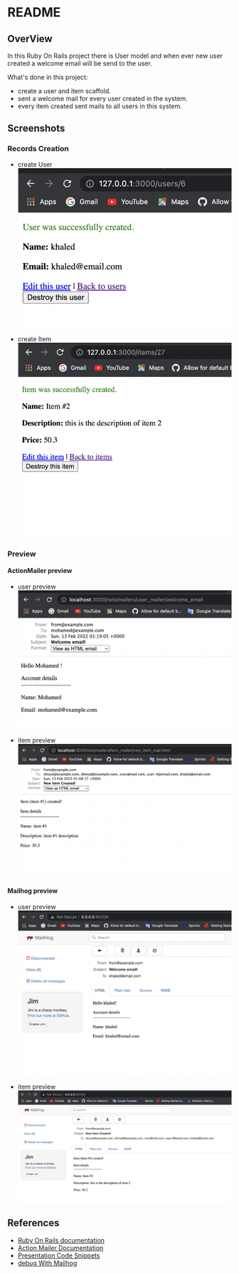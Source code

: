 # README

## OverView
In this Ruby On Rails project there is User model and when ever new user created a welcome email will be send to the user.

What's done in this project:
- create a user and item scaffold.
- sent a welcome mail for every user created in the system.
- every item created sent mails to all users in this system.


## Screenshots

### Records Creation

- create User
![user creation](github_images/create_user.png)

- create Item
![user creation](github_images/create_item.png)

### Preview

#### ActionMailer preview

- user preview
![user preview](github_images/user_preview.png)

- item preview
![item preview](github_images/item_preview.png)

#### Mailhog preview

- user preview
![user preview](github_images/user_mailhog.png)

- item preview
![item preview](github_images/item_mailhog.png)



## References
- [Ruby On Rails documentation](https://guides.rubyonrails.org/v5.1/getting_started.html)
- [Action Mailer Documentation](https://guides.rubyonrails.org/action_mailer_basics.html)
- [Presentation Code Snippets](https://mnaser.notion.site/Code-Snippets-6ee287636e94496799d45a04d94f7cac)
- [debug With Mailhog](https://arsfutura.com/magazine/debugging-rails-mails-with-mailhog/)


